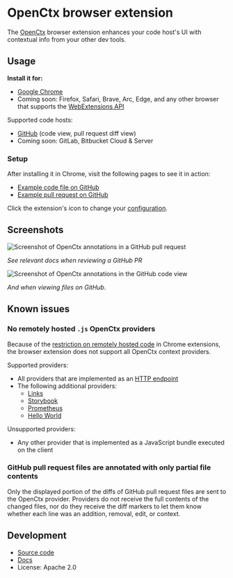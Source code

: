 # OpenCtx browser extension

The [OpenCtx](https://openctx.org) browser extension enhances your code host's UI with contextual info from your other dev tools.

## Usage

**Install it for:**

- [Google Chrome](https://chromewebstore.google.com/detail/indllinbfleghfhhaglfgohfceffendm)
- Coming soon: Firefox, Safari, Brave, Arc, Edge, and any other browser that supports the [WebExtensions API](https://developer.mozilla.org/en-US/docs/Mozilla/Add-ons/WebExtensions/API)

Supported code hosts:

- [GitHub](https://openctx.org/docs/clients/github) (code view, pull request diff view)
- Coming soon: GitLab, Bitbucket Cloud & Server

### Setup

After installing it in Chrome, visit the following pages to see it in action:

- [Example code file on GitHub](https://github.com/sourcegraph/sourcegraph/blob/main/cmd/repo-updater/internal/repoupdater/observability.go)
- [Example pull request on GitHub](https://github.com/sourcegraph/sourcegraph/pull/58878/files)

Click the extension's icon to change your [configuration](https://openctx.org/docs/concepts#user-configuration).

## Screenshots

![Screenshot of OpenCtx annotations in a GitHub pull request](https://storage.googleapis.com/sourcegraph-assets/openctx/screenshot-browser-github-pr-v0.png)

_See relevant docs when reviewing a GitHub PR_

![Screenshot of OpenCtx annotations in the GitHub code view](https://storage.googleapis.com/sourcegraph-assets/openctx/screenshot-browser-github-codeview-v0.png)

_And when viewing files on GitHub._

## Known issues

### No remotely hosted `.js` OpenCtx providers

Because of the [restriction on remotely hosted code](https://developer.chrome.com/docs/extensions/develop/migrate/remote-hosted-code) in Chrome extensions, the browser extension does not support all OpenCtx context providers.

Supported providers:

- All providers that are implemented as an [HTTP endpoint](https://openctx.org/docs/protocol)
- The following additional providers:
  - [Links](https://openctx.org/docs/providers/links)
  - [Storybook](https://openctx.org/docs/providers/storybook)
  - [Prometheus](https://openctx.org/docs/providers/prometheus)
  - [Hello World](https://openctx.org/docs/providers/hello-world)

Unsupported providers:

- Any other provider that is implemented as a JavaScript bundle executed on the client

### GitHub pull request files are annotated with only partial file contents

Only the displayed portion of the diffs of GitHub pull request files are sent to the OpenCtx provider. Providers do not receive the full contents of the changed files, nor do they receive the diff markers to let them know whether each line was an addition, removal, edit, or context.

## Development

- [Source code](https://sourcegraph.com/github.com/sourcegraph/openctx/-/tree/client/browser)
- [Docs](https://openctx.org/docs/clients/browser-extension)
- License: Apache 2.0
